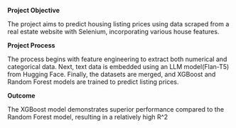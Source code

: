 
**Project Objective**

The project aims to predict housing listing prices using data scraped from a real estate website with Selenium, incorporating various house features.

**Project Process**

The process begins with feature engineering to extract both numerical and categorical data. Next, text data is embedded using an LLM model(Flan-T5) from Hugging Face. Finally, the datasets are merged, and XGBoost and Random Forest models are trained to predict listing prices. 

**Outcome**

The XGBoost model demonstrates superior performance compared to the Random Forest model, resulting in a relatively high R^2
